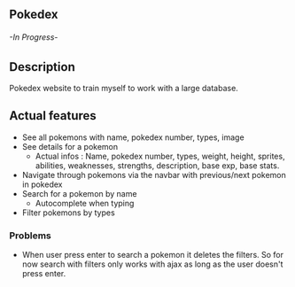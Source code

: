 ## Pokedex
###### -In Progress-  
## Description  
Pokedex website to train myself to work with a large database.  
## Actual features  
 - See all pokemons with name, pokedex number, types, image  
 - See details for a pokemon  
     - Actual infos : Name, pokedex number, types, weight, height, sprites, abilities, weaknesses, strengths, description, base exp, base stats.
 - Navigate through pokemons via the navbar with previous/next pokemon in pokedex
 - Search for a pokemon by name
     - Autocomplete when typing
 - Filter pokemons by types
### Problems 
 - When user press enter to search a pokemon it deletes the filters. So for now search with filters only works with ajax as long as the user doesn't press enter.

